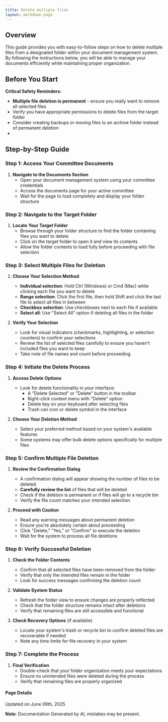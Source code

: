 ```yaml
---
title: Delete multiple files
layout: markdown-page
---
```

## Overview

This guide provides you with easy-to-follow steps on how to delete multiple files from a designated folder within your document management system. By following the instructions below, you will be able to manage your documents efficiently while maintaining proper organization.

## Before You Start

**Critical Safety Reminders:**
- **Multiple file deletion is permanent** - ensure you really want to remove all selected files
- Verify you have appropriate permissions to delete files from the target folder
- Consider creating backups or moving files to an archive folder instead of permanent deletion
- 
## Step-by-Step Guide

### Step 1: Access Your Committee Documents
1. **Navigate to the Documents Section**
   - Open your document management system using your committee credentials
   - Access the documents page for your active committee
   - Wait for the page to load completely and display your folder structure

### Step 2: Navigate to the Target Folder
1. **Locate Your Target Folder**
   - Browse through your folder structure to find the folder containing files you want to delete
   - Click on the target folder to open it and view its contents
   - Allow the folder contents to load fully before proceeding with file selection

### Step 3: Select Multiple Files for Deletion
1. **Choose Your Selection Method**
   - **Individual selection**: Hold Ctrl (Windows) or Cmd (Mac) while clicking each file you want to delete
   - **Range selection**: Click the first file, then hold Shift and click the last file to select all files in between
   - **Checkbox selection**: Use checkboxes next to each file if available
   - **Select all**: Use "Select All" option if deleting all files in the folder

2. **Verify Your Selection**
   - Look for visual indicators (checkmarks, highlighting, or selection counters) to confirm your selections
   - Review the list of selected files carefully to ensure you haven't included files you want to keep
   - Take note of file names and count before proceeding

### Step 4: Initiate the Delete Process
1. **Access Delete Options**
   - Look for delete functionality in your interface:
     - A "Delete Selected" or "Delete" button in the toolbar
     - Right-click context menu with "Delete" option
     - Delete key on your keyboard after selecting files
     - Trash can icon or delete symbol in the interface

2. **Choose Your Deletion Method**
   - Select your preferred method based on your system's available features
   - Some systems may offer bulk delete options specifically for multiple files

### Step 5: Confirm Multiple File Deletion
1. **Review the Confirmation Dialog**
   - A confirmation dialog will appear showing the number of files to be deleted
   - **Carefully review the list** of files that will be deleted
   - Check if the deletion is permanent or if files will go to a recycle bin
   - Verify the file count matches your intended selection

2. **Proceed with Caution**
   - Read any warning messages about permanent deletion
   - Ensure you're absolutely certain about proceeding
   - Click "Delete," "Yes," or "Confirm" to execute the deletion
   - Wait for the system to process all file deletions

### Step 6: Verify Successful Deletion
1. **Check the Folder Contents**
   - Confirm that all selected files have been removed from the folder
   - Verify that only the intended files remain in the folder
   - Look for success messages confirming the deletion count

2. **Validate System Status**
   - Refresh the folder view to ensure changes are properly reflected
   - Check that the folder structure remains intact after deletions
   - Verify that remaining files are still accessible and functional

3. **Check Recovery Options** (if available)
   - Locate your system's trash or recycle bin to confirm deleted files are recoverable if needed
   - Note any time limits for file recovery in your system

### Step 7: Complete the Process
1. **Final Verification**
   - Double-check that your folder organization meets your expectations
   - Ensure no unintended files were deleted during the process
   - Verify that remaining files are properly organized

#### Page Details
Updated on June 09th, 2025

**Note**: Documentation Generated by AI, mistakes may be present.